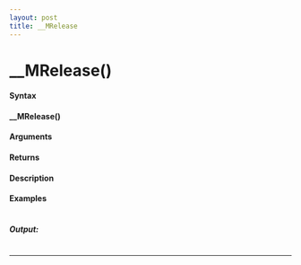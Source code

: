 ```yaml
---
layout: post
title: __MRelease
---
```


# __MRelease()


#### Syntax

#### __MRelease()

#### Arguments

#### Returns

#### Description

#### Examples

```

```

##### Output:

```

```

---